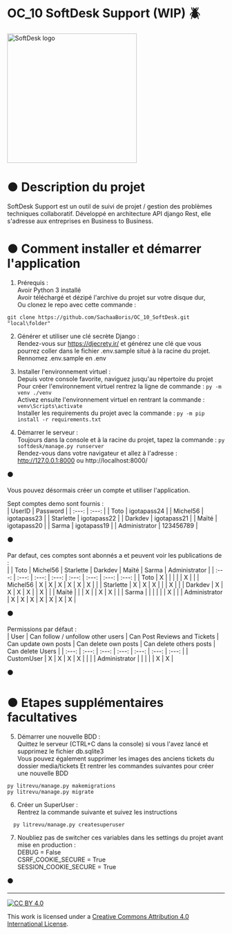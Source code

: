 # OC_10 SoftDesk Support (WIP) :beetle:  

<img src="https://github.com/SachaaBoris/OC_10_LitRevu/blob/main/softdesk_logo.png" alt="SoftDesk logo" width="300"/>   
  
# ● Description du projet  
SoftDesk Support est un outil de suivi de projet / gestion des problèmes techniques collaboratif. Développé en architecture API django Rest, elle s'adresse aux entreprises en Business to Business.  
  
# ● Comment installer et démarrer l'application  
1. Prérequis :  
    Avoir Python 3 installé  
    Avoir téléchargé et dézipé l'archive du projet sur votre disque dur,  
    Ou clonez le repo avec cette commande :  
  ```  
  git clone https://github.com/SachaaBoris/OC_10_SoftDesk.git "local\folder"
  ```  
  
2. Générer et utiliser une clé secrète Django :  
	Rendez-vous sur https://djecrety.ir/ et générez une clé que vous pourrez coller dans le fichier .env.sample situé à la racine du projet.  
	Rennomez .env.sample en .env  
  
3. Installer l'environnement virtuel :  
    Depuis votre console favorite, naviguez jusqu'au répertoire du projet  
    Pour créer l'environnement virtuel rentrez la ligne de commande : `py -m venv ./venv`  
    Activez ensuite l'environnement virtuel en rentrant la commande : `venv\Scripts\activate`  
    Installer les requirements du projet avec la commande : `py -m pip install -r requirements.txt`  
  
4. Démarrer le serveur :  
    Toujours dans la console et à la racine du projet, tapez la commande : `py softdesk/manage.py runserver`  
	Rendez-vous dans votre navigateur et allez à l'adresse :  
	http://127.0.0.1:8000 ou http://localhost:8000/  
  
:black_circle:  
  
Vous pouvez désormais créer un compte et utiliser l'application.  
  
Sept comptes demo sont fournis :  
| UserID | Password |
| :---: | :---: |
| Toto | igotapass24 |
| Michel56 | igotapass23 |
| Starlette | igotapass22 |
| Darkdev | igotapass21 |
| Maïté | igotapass20 |
| Sarma | igotapass19 |
| Administrator | 123456789 |
  
:black_circle:  
  
Par defaut, ces comptes sont abonnés a et peuvent voir les publications de :  
|   | Toto | Michel56 | Starlette | Darkdev | Maïté | Sarma | Administrator |
| :---: | :---: | :---: | :---: | :---: | :---: | :---: | :---: |
| Toto | X |  |  |  |  | X |  |
| Michel56 | X | X | X | X | X | X |  |
| Starlette | X | X | X |  |  | X |  |
| Darkdev | X | X | X | X |  | X |  |
| Maïté |  |  | X |  | X | X |  |
| Sarma |  |  |  |  |  | X |  |
| Administrator | X | X | X | X | X | X | X |  
  
:black_circle:  
  
Permissions par défaut :  
| User | Can follow / unfollow other users | Can Post Reviews and Tickets | Can update own posts | Can delete own posts | Can delete others posts | Can delete Users |
| :---: | :---: | :---: | :---: | :---: | :---: | :---: |
| CustomUser | X | X | X | X |  |  |
| Administrator |  |  |  |  | X | X |  
  
:black_circle:  
  
# ● Etapes supplémentaires facultatives  
5. Démarrer une nouvelle BDD :  
	Quittez le serveur (CTRL+C dans la console) si vous l'avez lancé et supprimez le fichier db.sqlite3  
	Vous pouvez également supprimer les images des anciens tickets du dossier media/tickets
	Et rentrer les commandes suivantes pour créer une nouvelle BDD
  ``` 
  py litrevu/manage.py makemigrations
  py litrevu/manage.py migrate
  ``` 
  
6. Créer un SuperUser :  
	Rentrez la commande suivante et suivez les instructions  
  ``` 
	py litrevu/manage.py createsuperuser
  ```  
  
7. Noubliez pas de switcher ces variables dans les settings du projet avant mise en production :  
	DEBUG = False  
	CSRF_COOKIE_SECURE = True  
	SESSION_COOKIE_SECURE = True  
  
:black_circle:  
  
---  
  
[![CC BY 4.0][cc-by-shield]][cc-by]  
  
This work is licensed under a [Creative Commons Attribution 4.0 International License][cc-by].  
  
[cc-by]: http://creativecommons.org/licenses/by/4.0/  
[cc-by-shield]: https://img.shields.io/badge/License-CC%20BY%204.0-lightgrey.svg  

